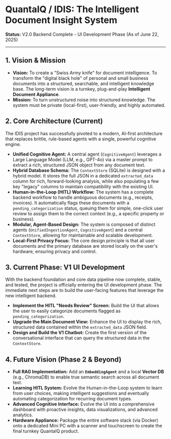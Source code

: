 # QuantaIQ / IDIS: The Intelligent Document Insight System

**Status:** V2.0 Backend Complete - UI Development Phase (As of June 22, 2025)

---

## 1. Vision & Mission

* **Vision:** To create a "Swiss Army knife" for document intelligence. To transform the "digital black hole" of personal and small business documents into a structured, searchable, and intelligent knowledge base. The long-term vision is a turnkey, plug-and-play **Intelligent Document Appliance**.
* **Mission:** To turn unstructured noise into structured knowledge. The system must be private (local-first), user-friendly, and highly automated.

## 2. Core Architecture (Current)

The IDIS project has successfully pivoted to a modern, AI-first architecture that replaces brittle, rule-based agents with a single, powerful cognitive engine.

* **Unified Cognitive Agent:** A central agent (`CognitiveAgent`) leverages a Large Language Model (LLM, e.g., GPT-4o) via a master prompt to extract a rich, structured JSON object from any document text.
* **Hybrid Database Schema:** The `ContextStore` (SQLite) is designed with a hybrid model. It stores the full JSON in a dedicated `extracted_data` column for rich, forward-looking analysis, while also populating a few key "legacy" columns to maintain compatibility with the existing UI.
* **Human-in-the-Loop (HITL) Workflow:** The system has a complete backend workflow to handle ambiguous documents (e.g., receipts, invoices). It automatically flags these documents with a `pending_categorization` status, queuing them for simple, one-click user review to assign them to the correct context (e.g., a specific property or business).
* **Modular, Agent-Based Design:** The system is composed of distinct agents (`UnifiedIngestionAgent`, `CognitiveAgent`) and a central `ContextStore`, allowing for maintainable and scalable development.
* **Local-First Privacy Focus:** The core design principle is that all user documents and the primary database are stored locally on the user's hardware, ensuring privacy and control.

## 3. Current Phase: V1 UI Development

With the backend foundation and core data pipeline now complete, stable, and tested, the project is officially entering the UI development phase. The immediate next steps are to build the user-facing features that leverage the new intelligent backend.

* **Implement the HITL "Needs Review" Screen:** Build the UI that allows the user to easily categorize documents flagged as `pending_categorization`.
* **Upgrade the Main Document View:** Enhance the UI to display the rich, structured data contained within the `extracted_data` JSON field.
* **Design and Build the V1 Chatbot:** Create the first version of the conversational interface that can query the structured data in the `ContextStore`.

## 4. Future Vision (Phase 2 & Beyond)

* **Full RAG Implementation:** Add an **`EmbeddingAgent`** and a local **Vector DB** (e.g., ChromaDB) to enable true semantic search across all document text.
* **Learning HITL System:** Evolve the Human-in-the-Loop system to learn from user choices, making intelligent suggestions and eventually automating categorization for recurring document types.
* **Advanced Cognitive Interface:** Evolve the UI into a comprehensive dashboard with proactive insights, data visualizations, and advanced analytics.
* **Hardware Appliance:** Package the entire software stack (via Docker) onto a dedicated Mini PC with a scanner and touchscreen to create the final turnkey QuantaIQ product.

